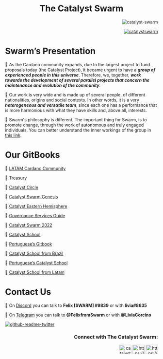 <h1 align="center">The Catalyst Swarm</h3>


<p align="right"> <img src="https://komarev.com/ghpvc/?username=catalyst-swarm&label=Profile%20views&color=0e75b6&style=flat" alt="catalyst-swarm" /> </p>

<p align="right"> <a href="https://twitter.com/catalystswarm" target="blank"><img src="https://img.shields.io/twitter/follow/catalystswarm?logo=twitter&style=for-the-badge" alt="catalystswarm" /></a> </p>

<h1 align="left">Swarm’s Presentation</h3>

🔶 As the Cardano community expands, due to the largest project to fund proposals today (the Catalyst Project), it became urgent to have a ***group of experienced people in this universe***. Therefore, we, together, ***work towards the development of several parallel projects that concern the maintenance and evolution of the community***.

🔷 Our work is very wide and is made up of several people, of different nationalities, origins and social contexts. In other words, it is a very ***heterogeneous and versatile team***, since each one has a performance that is more harmonious with what they have skills and, above all, interests.

🔶 Swarm's philosophy is different. The important thing for Swarm, is to promote change, through the work of autonomous and truly engaged individuals. You can better understand the inner workings of the group in [this link](https://github.com/Catalyst-Swarm/.github/blob/2c0a9bad775d47f06975a1f11fc63a117bad0a5e/README.md).

<h1 align="left">Our GitBooks</h3>

🔶 [LATAM Cardano Community](https://catalyst-swarm.gitbook.io/latam-cardano-community/) 

🔷 [Treasury](https://treasury-guild.gitbook.io/catalyst-swarm/)

🔶 [Catalyst Circle](https://catalyst-swarm.gitbook.io/catalyst-circle/)

🔷 [Catalyst Swarm Genesis](https://catalyst-swarm.gitbook.io/catalyst-swarm-genesis/)

🔶 [Catalyst Eastern Hemisphere](https://catalyst-swarm.gitbook.io/catalyst-eastern-hemisphere/)

🔷 [Governance Services Guide](https://catalyst-swarm.gitbook.io/governance-services-guild/)

🔶 [Catalyst Swarm 2022](https://catalyst-swarm.gitbook.io/catalyst-swarm-2022/)

🔷 [Catalyst School](https://catalyst-swarm.gitbook.io/the-catalyst-school/)

🔶 [Portuguese’s Gitbook](https://catalyst-swarm.gitbook.io/portugues/)

🔷 [Catalyst School from Brazil](https://catalyst-swarm.gitbook.io/catalyst-school-brasil/)

🔶 [Portuguese’s Catalyst School](https://catalyst-swarm.gitbook.io/the-catalyst-school/v/portuguese/)

🔷  [Catalyst School from Latam](https://catalyst-swarm.gitbook.io/catalyst-school-latam/)

<h1 align="left">Contact Us</h3>

🔷 On [Discord](https://discord.com) you can talk to **Felix [SWARM] #9839** or with **livia#8635**

🔶 On [Telegram](https://telegram.org) you can talk to **@FelixfromSwarm** or with **@LiviaCorcino**

[![github-readme-twitter](https://github-readme-twitter.gazf.vercel.app/api?id=catalystswarm)](https://twitter.com/CatalystSwarm) 

<h3 align="right">Connect with The Catalyst Swarm:</h3>
<p align="right">
<a href="https://twitter.com/catalystswarm" target="blank"><img align="center" src="https://raw.githubusercontent.com/rahuldkjain/github-profile-readme-generator/master/src/images/icons/Social/twitter.svg" alt="catalystswarm" height="30" width="40" /></a>
<a href="https://www.youtube.com/@catalystswarm" target="blank"><img align="center" src="https://raw.githubusercontent.com/rahuldkjain/github-profile-readme-generator/master/src/images/icons/Social/youtube.svg" alt="https://www.youtube.com/@catalystswarm" height="30" width="40" /></a>
<a href="https://discord.gg/https://discord.gg/9pbRF2PfcU" target="blank"><img align="center" src="https://raw.githubusercontent.com/rahuldkjain/github-profile-readme-generator/master/src/images/icons/Social/discord.svg" alt="https://discord.gg/9pbRF2PfcU" height="30" width="40" /></a>
</p>
